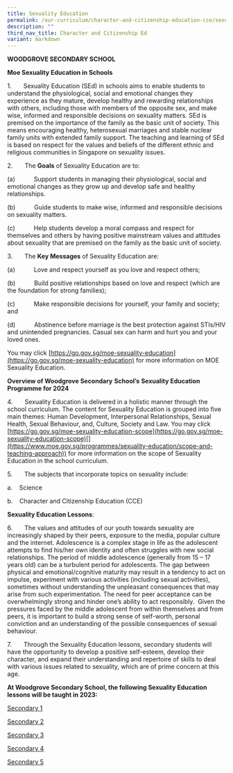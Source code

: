 ```yaml
---
title: Sexuality Education
permalink: /our-curriculum/character-and-citizenship-education-cce/sexuality-education/
description: ""
third_nav_title: Character and Citizenship Ed
variant: markdown
---
```


**WOODGROVE SECONDARY SCHOOL**

**Moe Sexuality Education in Schools**

1.       Sexuality Education (SEd) in schools aims to enable students to understand the physiological, social and emotional changes they experience as they mature, develop healthy and rewarding relationships with others, including those with members of the opposite sex, and make wise, informed and responsible decisions on sexuality matters. SEd is premised on the importance of the family as the basic unit of society. This means encouraging healthy, heterosexual marriages and stable nuclear family units with extended family support. The teaching and learning of SEd is based on respect for the values and beliefs of the different ethnic and religious communities in Singapore on sexuality issues.

2.       The **Goals** of Sexuality Education are to:

(a)           Support students in managing their physiological, social and emotional changes as they grow up and develop safe and healthy relationships.

(b)           Guide students to make wise, informed and responsible decisions on sexuality matters.

(c)           Help students develop a moral compass and respect for themselves and others by having positive mainstream values and attitudes about sexuality that are premised on the family as the basic unit of society.

3.       The **Key Messages** of Sexuality Education are:

(a)           Love and respect yourself as you love and respect others;

(b)           Build positive relationships based on love and respect (which are the foundation for strong families);

(c)           Make responsible decisions for yourself, your family and society; and

(d)           Abstinence before marriage is the best protection against STIs/HIV and unintended pregnancies. Casual sex can harm and hurt you and your loved ones.

You may click [https://go.gov.sg/moe-sexuality-education](https://go.gov.sg/moe-sexuality-education) for more information on MOE Sexuality Education.

**Overview of Woodgrove Secondary** **School’s** **Sexuality Education Programme for 2024**

4.       Sexuality Education is delivered in a holistic manner through the school curriculum. The content for Sexuality Education is grouped into five main themes: Human Development, Interpersonal Relationships, Sexual Health, Sexual Behaviour, and, Culture, Society and Law. You may click [https://go.gov.sg/moe-sexuality-education-scope](https://go.gov.sg/moe-sexuality-education-scope)[](https://www.moe.gov.sg/programmes/sexuality-education/scope-and-teaching-approach)) for more information on the scope of Sexuality Education in the school curriculum.

5.       The subjects that incorporate topics on sexuality include:

a.    Science

b.    Character and Citizenship Education (CCE)

**Sexuality Education Lessons**:

6.       The values and attitudes of our youth towards sexuality are increasingly shaped by their peers, exposure to the media, popular culture and the internet. Adolescence is a complex stage in life as the adolescent attempts to find his/her own identity and often struggles with new social relationships. The period of middle adolescence (generally from 15 – 17 years old) can be a turbulent period for adolescents. The gap between physical and emotional/cognitive maturity may result in a tendency to act on impulse, experiment with various activities (including sexual activities), sometimes without understanding the unpleasant consequences that may arise from such experimentation. The need for peer acceptance can be overwhelmingly strong and hinder one’s ability to act responsibly.  Given the pressures faced by the middle adolescent from within themselves and from peers, it is important to build a strong sense of self-worth, personal conviction and an understanding of the possible consequences of sexual behaviour.

7.       Through the Sexuality Education lessons, secondary students will have the opportunity to develop a positive self-esteem, develop their character, and expand their understanding and repertoire of skills to deal with various issues related to sexuality, which are of prime concern at this age.

**At Woodgrove Secondary School, the following Sexuality Education lessons will be taught in 2023:**

[Secondary 1](/files/2023%20info%20on%20sed%20for%20schs%20website%20sec%201.pdf)

[Secondary 2](/files/2023%20info%20on%20sed%20for%20schs%20website%20sec%202.pdf)

[Secondary 3](/files/2023%20info%20on%20sed%20for%20schs%20website%20sec%203.pdf)

[Secondary 4](/files/2023%20info%20on%20sed%20for%20schs%20website%20sec%204.pdf)

[Secondary 5](/files/2023%20info%20on%20sed%20for%20schs%20website%20sec%205.pdf)

         